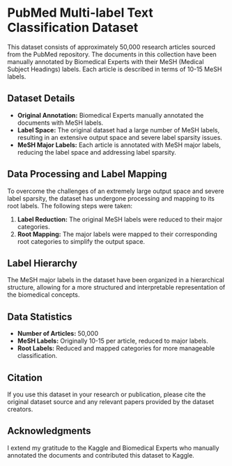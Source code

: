 # PubMed Multi-label Text Classification Dataset

This dataset consists of approximately 50,000 research articles sourced from the PubMed repository. The documents in this collection have been manually annotated by Biomedical Experts with their MeSH (Medical Subject Headings) labels. Each article is described in terms of 10-15 MeSH labels.

## Dataset Details

- **Original Annotation:** Biomedical Experts manually annotated the documents with MeSH labels.
- **Label Space:** The original dataset had a large number of MeSH labels, resulting in an extensive output space and severe label sparsity issues.
- **MeSH Major Labels:** Each article is annotated with MeSH major labels, reducing the label space and addressing label sparsity.
  
## Data Processing and Label Mapping

To overcome the challenges of an extremely large output space and severe label sparsity, the dataset has undergone processing and mapping to its root labels. The following steps were taken:

1. **Label Reduction:** The original MeSH labels were reduced to their major categories.
2. **Root Mapping:** The major labels were mapped to their corresponding root categories to simplify the output space.

## Label Hierarchy

The MeSH major labels in the dataset have been organized in a hierarchical structure, allowing for a more structured and interpretable representation of the biomedical concepts.

## Data Statistics

- **Number of Articles:** 50,000
- **MeSH Labels:** Originally 10-15 per article, reduced to major labels.
- **Root Labels:** Reduced and mapped categories for more manageable classification.

## Citation

If you use this dataset in your research or publication, please cite the original dataset source and any relevant papers provided by the dataset creators.

## Acknowledgments

I extend my gratitude to the Kaggle and Biomedical Experts who manually annotated the documents and contributed this dataset to Kaggle.


